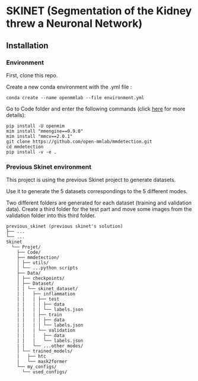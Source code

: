 # SKINET (Segmentation of the Kidney threw a Neuronal Network)

## Installation

### Environment
First, clone this repo.

Create a new conda environment with the .yml file : 

```
conda create --name openmmlab --file environment.yml
```

Go to Code folder and enter the following commands (click [here](https://mmdetection.readthedocs.io/en/latest/get_started.html) for more details):
```
pip install -U openmim
mim install "mmengine==0.9.0"
mim install "mmcv==2.0.1"
git clone https://github.com/open-mmlab/mmdetection.git
cd mmdetection
pip install -v -e .
```

### Previous Skinet environment
This project is using the previous Skinet project to generate datasets.

Use it to generate the 5 datasets correspondings to the 5 different modes.

Two different folders are generated for each dataset (training and validation data). Create a third folder for the test part and move some images from the validation folder into this third folder.
























```
previous_skinet (previous skinet's solution)
├── ...
└── ...
Skinet
  └── Projet/
    ├── Code/
    ├── mmdetection/
    │ ├── utils/
    │ └── ...python scripts
    ├── Data/
    │ ├── checkpoints/
    │ ├── Dataset/
    | | └── skinet_dataset/
    | |   ├── inflammation
    | |   | ├── test
    | |   | | ├── data
    | |   | | └── labels.json
    | |   | ├── train
    | |   | | ├── data
    | |   | | └── labels.json
    | |   | └── validation
    | |   |   ├── data
    | |   |   └── labels.json
    | |   └── ...other modes/
    │ └── trained_models/
    |   ├── htc
    |   └── mask2former
    └── my_configs/
      └── used_configs/
```
